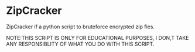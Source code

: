 # ZipCracker
ZipCracker if a python script to bruteforce encrypted zip fies.

NOTE:THIS SCRIPT IS ONLY FOR EDUCATIONAL PURPOSES, I DON,T TAKE ANY RESPONSIBLITY OF WHAT YOU DO WITH THIS SCRIPT.
